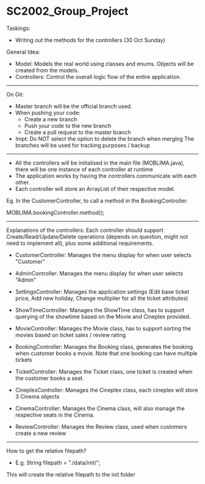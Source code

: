 # SC2002_Group_Project

Taskings:
- Writing out the methods for the controllers (30 Oct Sunday)

General Idea:
- Model: Models the real world using classes and enums. Objects will be created from the models. 
- Controllers: Control the overall logic flow of the entire application. 

----------------------
On Git:
- Master branch will be the official branch used.
- When pushing your code:
    - Create a new branch
    - Push your code to the new branch
    - Create a pull request to the master branch
- Impt: Do NOT select the option to delete the branch when merging
        The branches will be used for tracking purposes / backup 
----------------------
- All the controllers will be initialised in the main file (MOBLIMA.java), there will be one instance of each controller at runtime
- The application works by having the controllers communicate with each other.
- Each controller will store an ArrayList of their respective model.

<p> Eg. In the CustomerController, to call a method in the BookingController: </p>
<p> MOBLIMA.bookingController.method(); </p>
    
----------------------
Explanations of the controllers:
Each controller should support Create/Read/Update/Delete operations (depends on question, might not need to implement all), plus some additional requirements.

- CustomerController: Manages the menu display for when user selects "Customer"

- AdminController:    Manages the menu display for when user selects "Admin"

- SettingsController: Manages the application settings (Edit base ticket price, Add new holiday, Change multiplier for all the ticket attributes)

- ShowTimeController: Manages the ShowTime class, has to support querying of the showtime based on the Movie and Cineplex provided.

- MovieController: Manages the Movie class, has to support sorting the movies based on ticket sales / review rating

- BookingController: Manages the Booking class, generates the booking when customer books a movie. Note that one booking can have multiple tickets

- TicketController: Manages the Ticket class, one ticket is created when the customer books a seat. 

- CineplexController: Manages the Cineplex class, each cineplex will store 3 Cinema objects

- CinemaController: Manages the Cinema class, will also manage the respective seats in the Cinema. 

- ReviewController: Manages the Review class, used when customers create a new review

----------------------
How to get the relative filepath?
- E.g. String filepath = "./data/init/";

<p> This will create the relative filepath to the init folder </p?
----------------------
